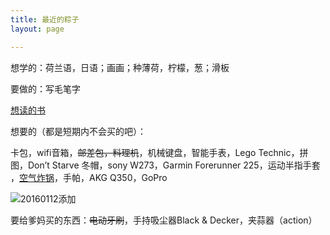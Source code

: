 ```yaml
---
title: 最近的粽子
layout: page

---
```


想学的：荷兰语，日语；画画；种薄荷，柠檬，葱；滑板

要做的：写毛笔字

[想读的书][1]

想要的（都是短期内不会买的吧）：

卡包，wifi音箱，<del>邮差包，料理机</del>，机械键盘，智能手表，Lego Technic，拼图，Don’t Starve 冬帽，sony W273，Garmin Forerunner 225，运动半指手套 ，[空气炸锅][2]，手帕，AKG Q350，GoPro

![20160112添加][image-1] 
<!-- 20060112 -->


要给爹妈买的东西：<del>电动牙刷</del>，手持吸尘器Black & Decker，夹蒜器（action）




[1]:	https://book.douban.com/mine?status=wish
[2]:	http://www.amazon.com/Avalon-Bay-AB-Airfryer100B-Airfryer-Black/dp/B00NU68QWA "https://www.douban.com/people/piepiecharlene/status/1734066153/"

[image-1]:	http://7xo4c2.com1.z0.glb.clouddn.com/dontstarve.JPG
